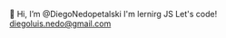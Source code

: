 👋 Hi, I’m @DiegoNedopetalski
I'm lernirg JS
Let's code!
diegoluis.nedo@gmail.com

<!---
DiegoNedopetalski/DiegoNedopetalski is a ✨ special ✨ repository because its `README.md` (this file) appears on your GitHub profile.
You can click the Preview link to take a look at your changes.
--->
